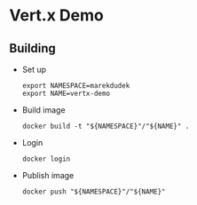 # Vert.x Demo

## Building

* Set up
   ```shell
  export NAMESPACE=marekdudek
  export NAME=vertx-demo
   ```
* Build image
  ```shell
  docker build -t "${NAMESPACE}"/"${NAME}" .
  ```
* Login
  ```shell
  docker login
  ```
* Publish image
  ```shell
  docker push "${NAMESPACE}"/"${NAME}"
  ```
